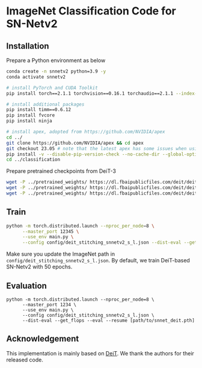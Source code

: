 # ImageNet Classification Code for SN-Netv2

## Installation
Prepare a Python environment as below

```bash
conda create -n snnetv2 python=3.9 -y
conda activate snnetv2

# install PyTorch and CUDA Toolkit
pip install torch==2.1.1 torchvision==0.16.1 torchaudio==2.1.1 --index-url https://download.pytorch.org/whl/cu118

# install additional packages
pip install timm==0.6.12
pip install fvcore
pip install ninja

# install apex, adopted from https://github.com/NVIDIA/apex
cd ../
git clone https://github.com/NVIDIA/apex && cd apex
git checkout 23.05 # note that the latest apex has some issues when using fusedlamb optimizer
pip install -v --disable-pip-version-check --no-cache-dir --global-option="--cpp_ext" --global-option="--cuda_ext" ./
cd ../classification
```

Prepare pretrained checkpoints from DeiT-3
```bash
wget -P ../pretrained_weights/ https://dl.fbaipublicfiles.com/deit/deit_3_small_224_21k.pth 
wget -P ../pretrained_weights/ https://dl.fbaipublicfiles.com/deit/deit_3_base_224_21k.pth 
wget -P ../pretrained_weights/ https://dl.fbaipublicfiles.com/deit/deit_3_large_224_21k.pth 
```

## Train

```bash
python -m torch.distributed.launch --nproc_per_node=8 \
      --master_port 12345 \
      --use_env main.py \
      --config config/deit_stitching_snnetv2_s_l.json --dist-eval --get_flops
```

Make sure you update the ImageNet path in `config/deit_stitching_snnetv2_s_l.json`. By default, we train DeiT-based SN-Netv2 with 50 epochs.


## Evaluation

```
python -m torch.distributed.launch --nproc_per_node=8 \
      --master_port 1234 \
      --use_env main.py \
      --config config/deit_stitching_snnetv2_s_l.json \
      --dist-eval --get_flops --eval --resume [path/to/snnet_deit.pth]
```



## Acknowledgement

This implementation is mainly based on [DeiT](https://github.com/facebookresearch/deit). We thank the authors for their released code.

